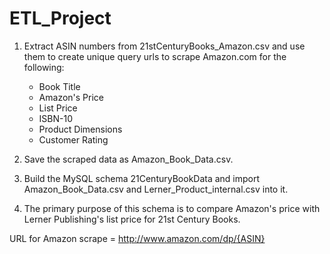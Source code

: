 # ETL_Project

1) Extract ASIN numbers from 21stCenturyBooks_Amazon.csv and use them to create unique query urls to scrape Amazon.com for the following:
    - Book Title
    - Amazon's Price
    - List Price
    - ISBN-10
    - Product Dimensions
    - Customer Rating

2) Save the scraped data as Amazon_Book_Data.csv.

3) Build the MySQL schema 21CenturyBookData and import Amazon_Book_Data.csv and Lerner_Product_internal.csv into it.

4) The primary purpose of this schema is to compare Amazon's price with Lerner Publishing's list price for 21st Century Books.



URL for Amazon scrape = http://www.amazon.com/dp/{ASIN}


